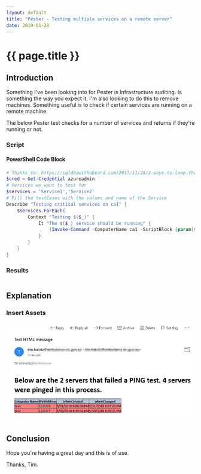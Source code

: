```yaml
---
layout: default
title: "Pester - Testing multiple services on a remote server"
date: 2019-01-28
---
```

# {{ page.title }}

## Introduction
Something I've been looking into for Pester is Infrastructure auditing. Is something the way you expect it. I'm also looking to do this to remove machines. Something useful is to check if certain services are running on a remote machine.

The below Pester test checks for a number of services and returns if they're running or not.

### Script

#### PowerShell Code Block

```PowerShell
# Thanks to: https://sqldbawithabeard.com/2017/11/28/2-ways-to-loop-through-collections-in-pester/
$cred = Get-Credential azureadmin
# Services we want to test for
$services = 'Service1','Service2'
# Fill the testCases with the values and name of the Service
Describe "Testing critical services on ca1" {
    $services.ForEach{
        Context "Testing $($_)" {
            It "The $($_) service should be running" {
                (Invoke-Command -ComputerName ca1 -ScriptBlock {param($_) Get-Service -ServiceName $_} -Credential $cred -ArgumentList $_ ).status | Should be 'Running'
            }
        }
    }
}

```

### Results

```PowerShell

```

## Explanation


### Insert Assets
![HTML Report](/assets/20180531/HTML-EmailAsFile.png)

## Conclusion

Hope you're having a great day and this is of use.

Thanks, Tim.
